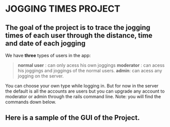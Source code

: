 # JOGGING TIMES PROJECT

## The goal of the project is to trace the jogging times of each user through the distance, time and date of each jogging

We have **three** types of users in the app:
> **normal user** : can only acess his own joggings
> **moderator** : can acess his joggings and joggings of the normal users.
> **admin**: can acess any jogging on the server.

You can choose your own type while logging in. But for now in the server the default is all the accounts are users but you can upgrade any account to moderator or admin through the rails command line.
Note: you will find the commands down below.

## Here is a sample of the GUI of the Project.


